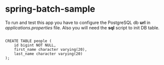 # spring-batch-sample

To run and test this app you have to configure the PostgreSQL db **url** in *applications.properties* file.
Also you will need the **sql** script to init DB table.


```

CREATE TABLE people (
    id bigint NOT NULL,
    first_name character varying(20),
    last_name character varying(20)
);

```

